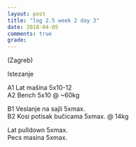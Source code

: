 ```yaml
---
layout: post
title: "log 2.5 week 2 day 3"
date: 2018-04-05
comments: true
grade:
---
```


(Zagreb)

Istezanje

A1 Lat mašina 5x10-12  
A2 Bench 5x10 @ ~60kg  

B1 Veslanje na sajli 5xmax.   
B2 Kosi potisak bučicama 5xmax. @ 14kg    

Lat pulldown 5xmax.                  
Pecs masina 5xmax.  
